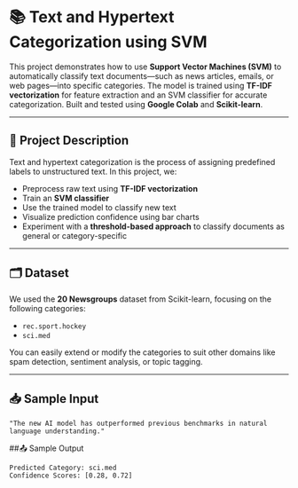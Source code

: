 # 📚 Text and Hypertext Categorization using SVM

This project demonstrates how to use **Support Vector Machines (SVM)** to automatically classify text documents—such as news articles, emails, or web pages—into specific categories. The model is trained using **TF-IDF vectorization** for feature extraction and an SVM classifier for accurate categorization. Built and tested using **Google Colab** and **Scikit-learn**.

---

## 🧠 Project Description

Text and hypertext categorization is the process of assigning predefined labels to unstructured text. In this project, we:

- Preprocess raw text using **TF-IDF vectorization**
- Train an **SVM classifier**
- Use the trained model to classify new text
- Visualize prediction confidence using bar charts
- Experiment with a **threshold-based approach** to classify documents as general or category-specific

---

## 🗂️ Dataset

We used the **20 Newsgroups** dataset from Scikit-learn, focusing on the following categories:

- `rec.sport.hockey`
- `sci.med`

You can easily extend or modify the categories to suit other domains like spam detection, sentiment analysis, or topic tagging.

---

## 📥 Sample Input

```text
"The new AI model has outperformed previous benchmarks in natural language understanding."
```

##📤 Sample Output
```text
Predicted Category: sci.med
Confidence Scores: [0.28, 0.72]
```
